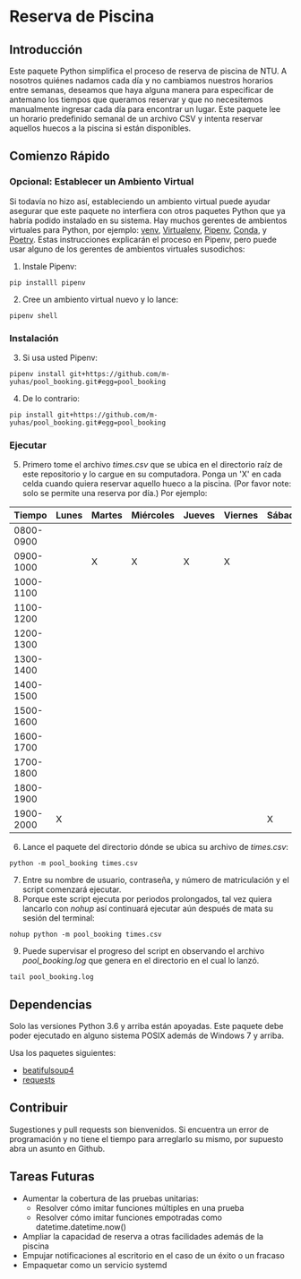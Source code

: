 # Reserva de Piscina

## Introducción
Este paquete Python simplifica el proceso de reserva de piscina de NTU.  A
nosotros quiénes nadamos cada día y no cambiamos nuestros horarios entre
semanas, deseamos que haya alguna manera para especificar de antemano los
tiempos que queramos reservar y que no necesitemos manualmente ingresar cada
día para encontrar un lugar.  Este paquete lee un horario predefinido semanal
de un archivo CSV y intenta reservar aquellos huecos a la piscina si están
disponibles.

## Comienzo Rápido

### Opcional: Establecer un Ambiento Virtual
Si todavía no hizo así, estableciendo un ambiento virtual puede ayudar asegurar
que este paquete no interfiera con otros paquetes Python que ya habría podido
instalado en su sistema.  Hay muchos gerentes de ambientos virtuales para
Python, por ejemplo: [venv](https://docs.python.org/3/library/venv.html),
[Virtualenv](https://docs.python.org/3/library/venv.html),
[Pipenv](https://pipenv.pypa.io/en/latest/),
[Conda](https://docs.conda.io/en/latest/), y
[Poetry]( yhttps://python-poetry.org).  Estas instrucciones explicarán el
proceso en Pipenv, pero puede usar alguno de los gerentes de ambientos
virtuales susodichos:

1. Instale Pipenv:
```
pip installl pipenv
```

2. Cree un ambiento virtual nuevo y lo lance:
```
pipenv shell
```

### Instalación
3. Si usa usted Pipenv:
```
pipenv install git+https://github.com/m-yuhas/pool_booking.git#egg=pool_booking
```

4. De lo contrario:
```
pip install git+https://github.com/m-yuhas/pool_booking.git#egg=pool_booking
```

### Ejecutar
5. Primero tome el archivo *times.csv* que se ubica en el directorio raíz de
  este repositorio y lo cargue en su computadora.  Ponga un 'X' en cada celda
  cuando quiera reservar aquello hueco a la piscina.  (Por favor note: solo se
  permite una reserva por día.)  Por ejemplo:

| Tiempo | Lunes | Martes | Miércoles | Jueves | Viernes | Sábado | Domingo |
|--------|-------|--------|-----------|--------|---------|--------|---------|
| 0800-0900 | | | | | | | X |
| 0900-1000 | | X | X | X | X | | |
| 1000-1100 | | | | | | | |
| 1100-1200 | | | | | | | |
| 1200-1300 | | | | | | | |
| 1300-1400 | | | | | | | |
| 1400-1500 | | | | | | | |
| 1500-1600 | | | | | | | |
| 1600-1700 | | | | | | | |
| 1700-1800 | | | | | | | |
| 1800-1900 | | | | | | | |
| 1900-2000 | X | | | | | X | |

6. Lance el paquete del directorio dónde se ubica su archivo de *times.csv*:
```
python -m pool_booking times.csv
```

7. Entre su nombre de usuario, contraseña, y número de matriculación y el
  script comenzará ejecutar.
8. Porque este script ejecuta por periodos prolongados, tal vez quiera
  lancarlo con *nohup* así continuará ejecutar aún después de mata su sesión
  del terminal:
```
nohup python -m pool_booking times.csv
```

9. Puede supervisar el progreso del script en observando el archivo
  *pool_booking.log* que genera en el directorio en el cual lo lanzó.
```
tail pool_booking.log
```

## Dependencias
Solo las versiones Python 3.6 y arriba están apoyadas.  Este paquete debe poder
ejecutado en alguno sistema POSIX además de Windows 7 y arriba.

Usa los paquetes siguientes:
* [beatifulsoup4](https://www.crummy.com/software/BeautifulSoup/)
* [requests](https://docs.python-requests.org/en/master/)

## Contribuir
Sugestiones y pull requests son bienvenidos. Si encuentra un error de
programación y no tiene el tiempo para arreglarlo su mismo, por supuesto abra
un asunto en Github.

## Tareas Futuras
* Aumentar la cobertura de las pruebas unitarias:
  * Resolver cómo imitar funciones múltiples en una prueba
  * Resolver cómo imitar funciones empotradas como datetime.datetime.now()
* Ampliar la capacidad de reserva a otras facilidades además de la piscina
* Empujar notificaciones al escritorio en el caso de un éxito o un fracaso
* Empaquetar como un servicio systemd
